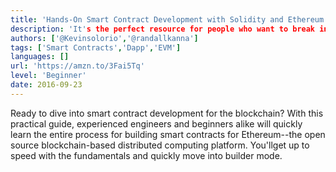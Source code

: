 ```yaml
---
title: 'Hands-On Smart Contract Development with Solidity and Ethereum: From Fundamentals to Deployment'
description: 'It's the perfect resource for people who want to break into the smart contract field but don't know where to start.'
authors: ['@Kevinsolorio','@randallkanna']
tags: ['Smart Contracts','Dapp','EVM']
languages: []
url: 'https://amzn.to/3Fai5Tq'
level: 'Beginner'
date: 2016-09-23
---
```


Ready to dive into smart contract development for the blockchain? With this practical guide, experienced engineers and beginners alike will quickly learn the entire process for building smart contracts for Ethereum--the open source blockchain-based distributed computing platform. You'llget up to speed with the fundamentals and quickly move into builder mode.